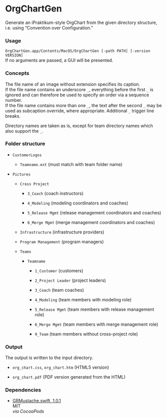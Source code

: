 OrgChartGen
===========

Generate an iPraktikum-style OrgChart from the given directory structure, i.e.
using “Convention over Configuration.”

### Usage

`OrgChartGen.app/Contents/MacOS/OrgChartGen [-path PATH] [-version VERSION]`  
If no arguments are passed, a GUI will be presented.

### Concepts

The file name of an image without extension specifies its caption.  
If the file name contains an underscore `_`, everything before the first `_` is
ignored and can therefore be used to specify an order via a sequence number.  
If the file name contains more than one `_`, the text after the second `_` may
be used as subcaption override, where appropriate. Additional `_` trigger line
breaks.

Directory names are taken as is, except for team directory names which also
support the `_`.

### Folder structure

-   `CustomerLogos`

    -   `Teamname.ext` (must match with team folder name)

-   `Pictures`

    -   `Cross Project`

        -   `3_Coach` (coach instructors)

        -   `4_Modeling` (modeling coordinators and coaches)

        -   `5_Release Mgmt` (release management coordinators and coaches)

        -   `6_Merge Mgmt` (merge management coordinators and coaches)

    -   `Infrastructure` (infrastructure providers)

    -   `Program Management` (program managers)

    -   `Teams`

        -   `Teamname`

            -   `1_Customer` (customers)

            -   `2_Project Leader` (project leaders)

            -   `3_Coach` (team coaches)

            -   `4_Modeling` (team members with modeling role)

            -   `5_Release Mgmt` (team members with release management role)

            -   `6_Merge Mgmt` (team members with merge management role)

            -   `9_Team` (team members without cross-project role)

### Output

The output is written to the input directory.

-   `org_chart.css`, `org_chart.htm` (HTML5 version)

-   `org_chart.pdf` (PDF version generated from the HTML)

### Dependencies

-   [GRMustache.swift, 1.0.1](https://github.com/groue/GRMustache.swift/)  
    MIT  
    *via CocoaPods*
